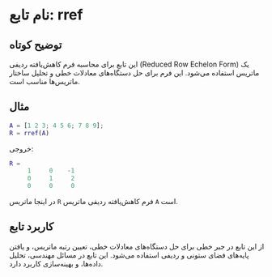 
# نام تابع: rref

## توضیح کوتاه
این تابع برای محاسبه فرم کاهش‌یافته ردیفی (Reduced Row Echelon Form) یک ماتریس استفاده می‌شود. این فرم برای حل دستگاه‌های معادلات خطی و تحلیل ساختار ماتریس‌ها مناسب است.

## مثال
```matlab
A = [1 2 3; 4 5 6; 7 8 9];
R = rref(A)
```

خروجی:
```matlab
R =
     1     0    -1
     0     1     2
     0     0     0
```

در اینجا ماتریس `R` فرم کاهش‌یافته ردیفی ماتریس `A` است.

## کاربرد تابع
از این تابع در جبر خطی برای حل دستگاه‌های معادلات خطی، تعیین رتبه ماتریس، و یافتن پایه‌های فضای ستونی و ردیفی استفاده می‌شود. این تابع در مسائل مهندسی، تحلیل داده‌ها، و بهینه‌سازی کاربرد دارد.
